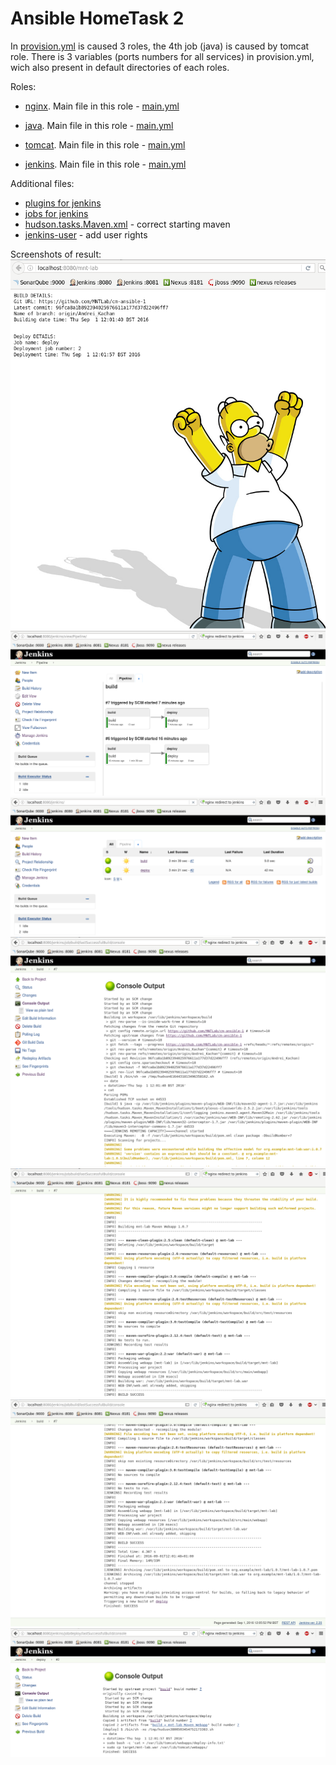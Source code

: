# Ansible HomeTask 2

In [provision.yml](/vagrant/ansible/provision.yml) is caused 3 roles, the 4th job (java) is caused by tomcat role.
There is 3 variables (ports numbers for all services) in provision.yml, wich also present in default directories of each roles. 

Roles:
 - [nginx](vagrant/ansible/roles/web). Main file in this role - [main.yml](vagrant/ansible/roles/web/tasks/main.yml)
 
 - [java](vagrant/ansible/roles/java). Main file in this role - [main.yml](vagrant/ansible/roles/java/tasks/main.yml)
 
 - [tomcat](vagrant/ansible/roles/tomcat). Main file in this role - [main.yml](vagrant/ansible/roles/tomcat/tasks/main.yml)
 
 - [jenkins](vagrant/ansible/roles/jenkins). Main file in this role - [main.yml](vagrant/ansible/roles/jenkins/tasks/main.yml)

Additional files:
 - [plugins for jenkins](vagrant/ansible/plugins/)
 - [jobs for jenkins](vagrant/ansible/jobs/)
 - [hudson.tasks.Maven.xml](vagrant/ansible/hudson.tasks.Maven.xml) - correct starting maven 
 - [jenkins-user](vagrant/ansible/jenkins-user) - add user rights

Screenshots of result: 
![1](https://github.com/MNTLab/cm-ansible-2/blob/Andrei_Kachan/resources/homer.png)
![0](https://github.com/MNTLab/cm-ansible-1/blob/Andrei_Kachan/resources/5.png)
![2](https://github.com/MNTLab/cm-ansible-2/blob/Andrei_Kachan/resources/jobs.png)
![3](https://github.com/MNTLab/cm-ansible-2/blob/Andrei_Kachan/resources/build_1.png)
![4](https://github.com/MNTLab/cm-ansible-2/blob/Andrei_Kachan/resources/build_2.png)
![5](https://github.com/MNTLab/cm-ansible-2/blob/Andrei_Kachan/resources/build_3.png)
![6](https://github.com/MNTLab/cm-ansible-2/blob/Andrei_Kachan/resources/deploy.png)

   

